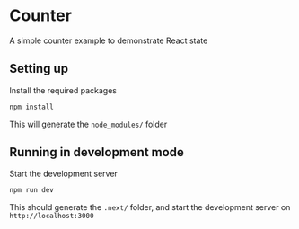 # Counter

A simple counter example to demonstrate React state

## Setting up

Install the required packages

```bash
npm install
```

This will generate the `node_modules/` folder

## Running in development mode

Start the development server

```bash
npm run dev
```

This should generate the `.next/` folder, and start the development server on `http://localhost:3000`
